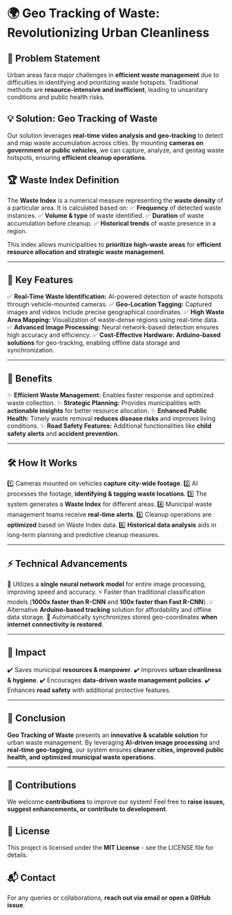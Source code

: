 # 🌍 Geo Tracking of Waste: Revolutionizing Urban Cleanliness

## 🚨 Problem Statement
Urban areas face major challenges in **efficient waste management** due to difficulties in identifying and prioritizing waste hotspots. Traditional methods are **resource-intensive and inefficient**, leading to unsanitary conditions and public health risks.

## 💡 Solution: Geo Tracking of Waste
Our solution leverages **real-time video analysis and geo-tracking** to detect and map waste accumulation across cities. By mounting **cameras on government or public vehicles**, we can capture, analyze, and geotag waste hotspots, ensuring **efficient cleanup operations**.

## 🏆 Waste Index Definition
The **Waste Index** is a numerical measure representing the **waste density** of a particular area. It is calculated based on:
✅ **Frequency** of detected waste instances.
✅ **Volume & type** of waste identified.
✅ **Duration** of waste accumulation before cleanup.
✅ **Historical trends** of waste presence in a region.

This index allows municipalities to **prioritize high-waste areas** for **efficient resource allocation and strategic waste management**.

---

## 🚀 Key Features
✅ **Real-Time Waste Identification:** AI-powered detection of waste hotspots through vehicle-mounted cameras.
✅ **Geo-Location Tagging:** Captured images and videos include precise geographical coordinates.
✅ **High Waste Area Mapping:** Visualization of waste-dense regions using real-time data.
✅ **Advanced Image Processing:** Neural network-based detection ensures high accuracy and efficiency.
✅ **Cost-Effective Hardware:** **Arduino-based solutions** for geo-tracking, enabling offline data storage and synchronization.

---

## 🎯 Benefits
✨ **Efficient Waste Management:** Enables faster response and optimized waste collection.
✨ **Strategic Planning:** Provides municipalities with **actionable insights** for better resource allocation.
✨ **Enhanced Public Health:** Timely waste removal **reduces disease risks** and improves living conditions.
✨ **Road Safety Features:** Additional functionalities like **child safety alerts** and **accident prevention**.

---

## 🛠️ How It Works
1️⃣ Cameras mounted on vehicles **capture city-wide footage**.
2️⃣ AI processes the footage, **identifying & tagging waste locations**.
3️⃣ The system generates a **Waste Index** for different areas.
4️⃣ Municipal waste management teams receive **real-time alerts**.
5️⃣ Cleanup operations are **optimized** based on Waste Index data.
6️⃣ **Historical data analysis** aids in long-term planning and predictive cleanup measures.

---

## ⚡ Technical Advancements
🚀 Utilizes a **single neural network model** for entire image processing, improving speed and accuracy.
⚡ Faster than traditional classification models (**1000x faster than R-CNN** and **100x faster than Fast R-CNN**).
💡 Alternative **Arduino-based tracking** solution for affordability and offline data storage.
📡 Automatically synchronizes stored geo-coordinates **when internet connectivity is restored**.

---

## 🌱 Impact
✔️ Saves municipal **resources & manpower**.
✔️ Improves **urban cleanliness & hygiene**.
✔️ Encourages **data-driven waste management policies**.
✔️ Enhances **road safety** with additional protective features.

---

## 📢 Conclusion
**Geo Tracking of Waste** presents an **innovative & scalable solution** for urban waste management. By leveraging **AI-driven image processing** and **real-time geo-tagging**, our system ensures **cleaner cities, improved public health, and optimized municipal waste operations**.

---

## 🤝 Contributions
We welcome **contributions** to improve our system! Feel free to **raise issues, suggest enhancements, or contribute to development**.

## 📝 License
This project is licensed under the **MIT License** - see the LICENSE file for details.

## 📬 Contact
For any queries or collaborations, **reach out via email or open a GitHub issue**.

